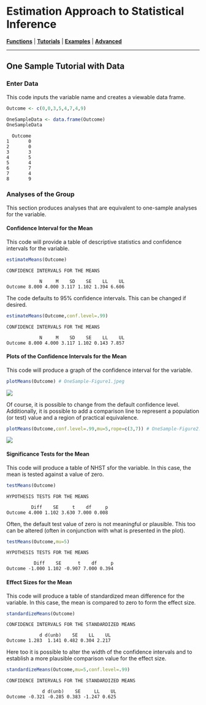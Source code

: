 # Estimation Approach to Statistical Inference

[**Functions**](../../Functions) | 
[**Tutorials**](../../Tutorials) | 
[**Examples**](../../Examples) | 
[**Advanced**](../../Advanced)

---

## One Sample Tutorial with Data

### Enter Data

This code inputs the variable name and creates a viewable data frame.
```r
Outcome <- c(0,0,3,5,4,7,4,9)

OneSampleData <- data.frame(Outcome)
OneSampleData
```
```
  Outcome
1       0
2       0
3       3
4       5
5       4
6       7
7       4
8       9
```

### Analyses of the Group

This section produces analyses that are equivalent to one-sample analyses for the variable.

#### Confidence Interval for the Mean

This code will provide a table of descriptive statistics and confidence intervals for the variable.
```r
estimateMeans(Outcome)
```
```
CONFIDENCE INTERVALS FOR THE MEANS

            N     M    SD    SE    LL    UL
Outcome 8.000 4.000 3.117 1.102 1.394 6.606
```

The code defaults to 95% confidence intervals. This can be changed if desired.
```r
estimateMeans(Outcome,conf.level=.99)
```
```
CONFIDENCE INTERVALS FOR THE MEANS

            N     M    SD    SE    LL    UL
Outcome 8.000 4.000 3.117 1.102 0.143 7.857
```

#### Plots of the Confidence Intervals for the Mean

This code will produce a graph of the confidence interval for the variable.
```r
plotMeans(Outcome) # OneSample-Figure1.jpeg
```
<kbd><img src="OneSample-Figure1.jpeg"></kbd>

Of course, it is possible to change from the default confidence level. Additionally, it is possible to add a comparison line to represent a population (or test) value and a region of practical equivalence.
```r
plotMeans(Outcome,conf.level=.99,mu=5,rope=c(3,7)) # OneSample-Figure2.jpeg
```
<kbd><img src="OneSample-Figure2.jpeg"></kbd>


#### Significance Tests for the Mean

This code will produce a table of NHST sfor the variable. In this case, the mean is tested against a value of zero.
```r
testMeans(Outcome)
```
```
HYPOTHESIS TESTS FOR THE MEANS

         Diff    SE     t    df     p
Outcome 4.000 1.102 3.630 7.000 0.008
```

Often, the default test value of zero is not meaningful or plausible. This too can be altered (often in conjunction with what is presented in the plot).
```r
testMeans(Outcome,mu=5)
```
```
HYPOTHESIS TESTS FOR THE MEANS

          Diff    SE      t    df     p
Outcome -1.000 1.102 -0.907 7.000 0.394
```

#### Effect Sizes for the Mean

This code will produce a table of standardized mean difference for the variable. In this case, the mean is compared to zero to form the effect size.
```r
standardizeMeans(Outcome)
```
```
CONFIDENCE INTERVALS FOR THE STANDARDIZED MEANS

            d d(unb)    SE    LL    UL
Outcome 1.283  1.141 0.482 0.304 2.217
```

Here too it is possible to alter the width of the confidence intervals and to establish a more plausible comparison value for the effect size.
```r
standardizeMeans(Outcome,mu=5,conf.level=.99)
```
```
CONFIDENCE INTERVALS FOR THE STANDARDIZED MEANS

             d d(unb)    SE     LL    UL
Outcome -0.321 -0.285 0.383 -1.247 0.625
```
